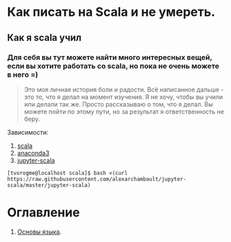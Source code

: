 # Как писать на Scala и не умереть.
## Как я scala учил 
### Для себя вы тут можете найти много интересных вещей, если вы хотите работать со scala, но пока не очень можете в него =)

> Это моя личная история боли и радости. Всё написанное дальше - это то, что я делал на момент изучения. Я не хочу, чтобы вы учили или делали так же. Просто рассказываю о том, что я делал. Вы можете пойти по этому пути, но за результат я ответственность не беру.

Зависимости:

1. [scala](https://www.scala-lang.org/)
2. [anaconda3](https://www.continuum.io/downloads)
3. [jupyter-scala](https://github.com/alexarchambault/jupyter-scala)
```
[tvorogme@localhost scala]$ bash <(curl https://raw.githubusercontent.com/alexarchambault/jupyter-scala/master/jupyter-scala)
```
# Оглавление
1. [Основы языка](https://github.com/tvorogme/scala/blob/master/basics.ipynb).




